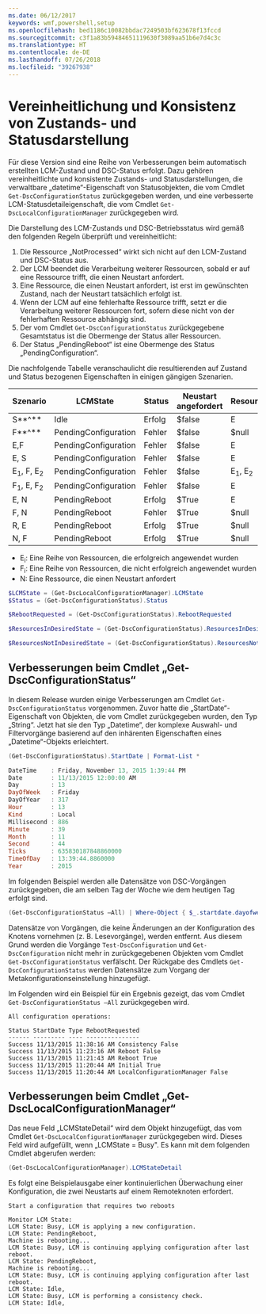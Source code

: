 ```yaml
---
ms.date: 06/12/2017
keywords: wmf,powershell,setup
ms.openlocfilehash: bed1186c10082bbdac7249503bf623678f13fccd
ms.sourcegitcommit: c3f1a83b59484651119630f3089aa51b6e7d4c3c
ms.translationtype: HT
ms.contentlocale: de-DE
ms.lasthandoff: 07/26/2018
ms.locfileid: "39267938"
---
```

# <a name="unified-and-consistent-state-and-status-representation"></a>Vereinheitlichung und Konsistenz von Zustands- und Statusdarstellung

Für diese Version sind eine Reihe von Verbesserungen beim automatisch erstellten LCM-Zustand und DSC-Status erfolgt. Dazu gehören vereinheitlichte und konsistente Zustands- und Statusdarstellungen, die verwaltbare „datetime“-Eigenschaft von Statusobjekten, die vom Cmdlet `Get-DscConfigurationStatus` zurückgegeben werden, und eine verbesserte LCM-Statusdetaileigenschaft, die vom Cmdlet `Get-DscLocalConfigurationManager` zurückgegeben wird.

Die Darstellung des LCM-Zustands und DSC-Betriebsstatus wird gemäß den folgenden Regeln überprüft und vereinheitlicht:

1. Die Ressource „NotProcessed“ wirkt sich nicht auf den LCM-Zustand und DSC-Status aus.
2. Der LCM beendet die Verarbeitung weiterer Ressourcen, sobald er auf eine Ressource trifft, die einen Neustart anfordert.
3. Eine Ressource, die einen Neustart anfordert, ist erst im gewünschten Zustand, nach der Neustart tatsächlich erfolgt ist.
4. Wenn der LCM auf eine fehlerhafte Ressource trifft, setzt er die Verarbeitung weiterer Ressourcen fort, sofern diese nicht von der fehlerhaften Ressource abhängig sind.
5. Der vom Cmdlet `Get-DscConfigurationStatus` zurückgegebene Gesamtstatus ist die Obermenge der Status aller Ressourcen.
6. Der Status „PendingReboot“ ist eine Obermenge des Status „PendingConfiguration“.

Die nachfolgende Tabelle veranschaulicht die resultierenden auf Zustand und Status bezogenen Eigenschaften in einigen gängigen Szenarien.

| Szenario                        | LCMState             | Status     | Neustart angefordert | ResourcesInDesiredState   | ResourcesNotInDesiredState |
|---------------------------------|----------------------|------------|---------------|------------------------------|--------------------------------|
| S**^**                          | Idle                 | Erfolg    | $false        | E                            | $null                          |
| F**^**                          | PendingConfiguration | Fehler    | $false        | $null                        | F                              |
| E,F                             | PendingConfiguration | Fehler    | $false        | E                            | F                              |
| E, S                             | PendingConfiguration | Fehler    | $false        | E                            | F                              |
| E<sub>1</sub>, F, E<sub>2</sub> | PendingConfiguration | Fehler    | $false        | E<sub>1</sub>, E<sub>2</sub> | F                              |
| F<sub>1</sub>, E, F<sub>2</sub> | PendingConfiguration | Fehler    | $false        | E                            | F<sub>1</sub>, F<sub>2</sub>   |
| E, N                            | PendingReboot        | Erfolg    | $True         | E                            | N                              |
| F, N                            | PendingReboot        | Fehler    | $True         | $null                        | F, N                           |
| R, E                            | PendingReboot        | Erfolg    | $True         | $null                        | r                              |
| N, F                            | PendingReboot        | Erfolg    | $True         | $null                        | N                              |

- E<sub>i</sub>: Eine Reihe von Ressourcen, die erfolgreich angewendet wurden
- F<sub>i</sub>: Eine Reihe von Ressourcen, die nicht erfolgreich angewendet wurden
- N: Eine Ressource, die einen Neustart anfordert

```powershell
$LCMState = (Get-DscLocalConfigurationManager).LCMState
$Status = (Get-DscConfigurationStatus).Status

$RebootRequested = (Get-DscConfigurationStatus).RebootRequested

$ResourcesInDesiredState = (Get-DscConfigurationStatus).ResourcesInDesiredState

$ResourcesNotInDesiredState = (Get-DscConfigurationStatus).ResourcesNotInDesiredState
```

## <a name="enhancement-in-get-dscconfigurationstatus-cmdlet"></a>Verbesserungen beim Cmdlet „Get-DscConfigurationStatus“

In diesem Release wurden einige Verbesserungen am Cmdlet `Get-DscConfigurationStatus` vorgenommen. Zuvor hatte die „StartDate“-Eigenschaft von Objekten, die vom Cmdlet zurückgegeben wurden, den Typ „String“. Jetzt hat sie den Typ „Datetime“, der komplexe Auswahl- und Filtervorgänge basierend auf den inhärenten Eigenschaften eines „Datetime“-Objekts erleichtert.

```powershell
(Get-DscConfigurationStatus).StartDate | Format-List *

DateTime    : Friday, November 13, 2015 1:39:44 PM
Date        : 11/13/2015 12:00:00 AM
Day         : 13
DayOfWeek   : Friday
DayOfYear   : 317
Hour        : 13
Kind        : Local
Millisecond : 886
Minute      : 39
Month       : 11
Second      : 44
Ticks       : 635830187848860000
TimeOfDay   : 13:39:44.8860000
Year        : 2015
```

Im folgenden Beispiel werden alle Datensätze von DSC-Vorgängen zurückgegeben, die am selben Tag der Woche wie dem heutigen Tag erfolgt sind.

```powershell
(Get-DscConfigurationStatus –All) | Where-Object { $_.startdate.dayofweek -eq (Get-Date).DayOfWeek }
```

Datensätze von Vorgängen, die keine Änderungen an der Konfiguration des Knotens vornehmen (z. B. Lesevorgänge), werden entfernt. Aus diesem Grund werden die Vorgänge `Test-DscConfiguration` und `Get-DscConfiguration` nicht mehr in zurückgegebenen Objekten vom Cmdlet `Get-DscConfigurationStatus` verfälscht. Der Rückgabe des Cmdlets `Get-DscConfigurationStatus` werden Datensätze zum Vorgang der Metakonfigurationseinstellung hinzugefügt.

Im Folgenden wird ein Beispiel für ein Ergebnis gezeigt, das vom Cmdlet `Get-DscConfigurationStatus –All` zurückgegeben wird.

```output
All configuration operations:

Status StartDate Type RebootRequested
------ --------- ---- ---------------
Success 11/13/2015 11:38:16 AM Consistency False
Success 11/13/2015 11:23:16 AM Reboot False
Success 11/13/2015 11:21:43 AM Reboot True
Success 11/13/2015 11:20:44 AM Initial True
Success 11/13/2015 11:20:44 AM LocalConfigurationManager False
```

## <a name="enhancement-in-get-dsclocalconfigurationmanager-cmdlet"></a>Verbesserungen beim Cmdlet „Get-DscLocalConfigurationManager“

Das neue Feld „LCMStateDetail“ wird dem Objekt hinzugefügt, das vom Cmdlet `Get-DscLocalConfigurationManager` zurückgegeben wird. Dieses Feld wird aufgefüllt, wenn „LCMState = Busy". Es kann mit dem folgenden Cmdlet abgerufen werden:

```powershell
(Get-DscLocalConfigurationManager).LCMStateDetail
```

Es folgt eine Beispielausgabe einer kontinuierlichen Überwachung einer Konfiguration, die zwei Neustarts auf einem Remoteknoten erfordert.

```output
Start a configuration that requires two reboots

Monitor LCM State:
LCM State: Busy, LCM is applying a new configuration.
LCM State: PendingReboot,
Machine is rebooting...
LCM State: Busy, LCM is continuing applying configuration after last reboot.
LCM State: PendingReboot,
Machine is rebooting...
LCM State: Busy, LCM is continuing applying configuration after last reboot.
LCM State: Idle,
LCM State: Busy, LCM is performing a consistency check.
LCM State: Idle,
```